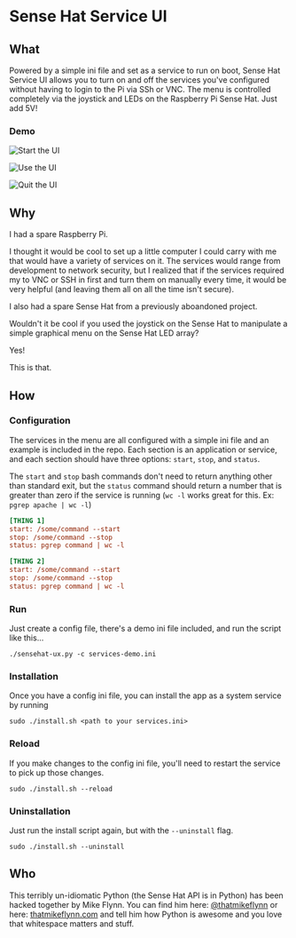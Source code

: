# Sense Hat Service UI

## What

Powered by a simple ini file and set as a service to run on boot, Sense Hat Service UI allows you to turn on and off the services you've configured without having to login to the Pi via SSh or VNC. The menu is controlled completely via the joystick and LEDs on the Raspberry Pi Sense Hat. Just add 5V!

### Demo

![Start the UI](https://media.giphy.com/media/wLUB4IkG6zVgQ/giphy.gif)

![Use the UI](https://media.giphy.com/media/MInNz1vlXmJnq/giphy.gif)

![Quit the UI](https://media.giphy.com/media/CXpDunwLvJSco/giphy.gif)

## Why

I had a spare Raspberry Pi. 

I thought it would be cool to set up a little computer I could carry with me that would have a variety of services on it. The services would range from development to network security, but I realized that if the services required my to VNC or SSH in first and turn them on manually every time, it would be very helpful (and leaving them all on all the time isn't secure). 

I also had a spare Sense Hat from a previously aboandoned project.

Wouldn't it be cool if you used the joystick on the Sense Hat to manipulate a simple graphical menu on the Sense Hat LED array?

Yes!

This is that.

## How

### Configuration

The services in the menu are all configured with a simple ini file and an example is included in the repo. Each section is an application or service, and each section should have three options: `start`, `stop`, and `status`.

The `start` and `stop` bash commands don't need to return anything other than standard exit, but the `status` command should return a number that is greater than zero if the service is running (`wc -l` works great for this. Ex: `pgrep apache | wc -l`)

```ini
[THING 1]
start: /some/command --start
stop: /some/command --stop
status: pgrep command | wc -l

[THING 2]
start: /some/command --start
stop: /some/command --stop
status: pgrep command | wc -l
```

### Run

Just create a config file, there's a demo ini file included, and run the script like this...

```
./sensehat-ux.py -c services-demo.ini
```

### Installation

Once you have a config ini file, you can install the app as a system service by running 
```
sudo ./install.sh <path to your services.ini>
```

### Reload

If you make changes to the config ini file, you'll need to restart the service to pick up those changes.
```
sudo ./install.sh --reload
```

### Uninstallation

Just run the install script again, but with the `--uninstall` flag.
```
sudo ./install.sh --uninstall
```

## Who

This terribly un-idiomatic Python (the Sense Hat API is in Python) has been hacked together by Mike Flynn.
You can find him here: [@thatmikeflynn](https://twitter.com/thatmikeflynn) or here: [thatmikeflynn.com](http://thatmikeflynn.com) and tell him how Python is awesome and you love that whitespace matters and stuff.
